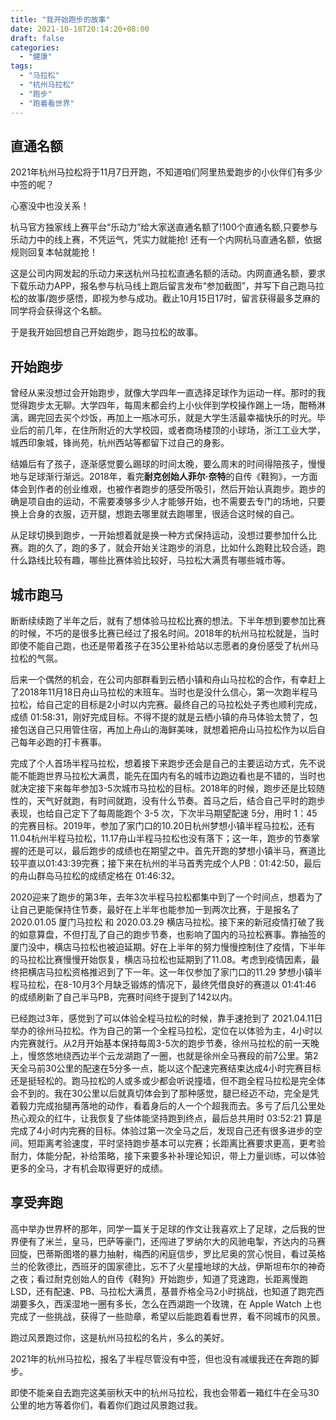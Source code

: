 ```yaml
---
title: "我开始跑步的故事"
date: 2021-10-18T20:14:20+08:00
draft: false
categories:
  - "健康"
tags:
  - "马拉松"
  - "杭州马拉松"
  - "跑步"
  - "跑着看世界"
---
```


## 直通名额

2021年杭州马拉松将于11月7日开跑，不知道咱们阿里热爱跑步的小伙伴们有多少中签的呢？

心塞没中也没关系！

杭马官方独家线上赛平台“乐动力”给大家送直通名额了!100个直通名额,只要参与乐动力中的线上赛，不凭运气，凭实力就能抢! 还有一个内网杭马直通名额，依据规则回复本帖就能抢！

这是公司内网发起的乐动力来送杭州马拉松直通名额的活动。内网直通名额，要求下载乐动力APP，报名参与杭马线上跑后留言发布“参加截图”，并写下自己跑马拉松的故事/跑步感悟，即视为参与成功。截止10月15日17时，留言获得最多芝麻的同学将会获得这个名额。

于是我开始回想自己开始跑步，跑马拉松的故事。

## 开始跑步

曾经从来没想过会开始跑步，就像大学四年一直选择足球作为运动一样。那时的我觉得跑步太无聊。大学四年，每周末都会约上小伙伴到学校操作踢上一场，酣畅淋漓，踢完回去买个炒饭，再加上一瓶冰可乐，就是大学生活最幸福快乐的时光。毕业后的前几年，在住所附近的大学校园，或者商场楼顶的小球场，浙江工业大学，城西印象城，锋尚苑，杭州西站等都留下过自己的身影。

结婚后有了孩子，逐渐感觉要么踢球的时间太晚，要么周末的时间得陪孩子，慢慢地与足球渐行渐远。2018年，看完**耐克创始人菲尔·奈特**的自传《鞋狗》，一方面体会到作者的创业维艰，也被作者跑步的感受所吸引，然后开始认真跑步。跑步的确是项自由的运动，不需要凑够多少人才能够开始，也不需要去专门的场地，只要换上合身的衣服，迈开腿，想跑去哪里就去跑哪里，很适合这时候的自己。

从足球切换到跑步，一开始想着就是换一种方式保持运动，没想过要参加什么比赛。跑的久了，跑的多了，就会开始关注跑步的消息，比如什么跑鞋比较合适，跑什么路线比较有趣，哪些比赛体验比较好，马拉松大满贯有哪些城市等。

## 城市跑马

断断续续跑了半年之后，就有了想体验马拉松比赛的想法。下半年想到要参加比赛的时候，不巧的是很多比赛已经过了报名时间。2018年的杭州马拉松就是，当时即使不能自己跑，也还是带着孩子在35公里补给站以志愿者的身份感受了杭州马拉松的气氛。

后来一个偶然的机会，在公司内部群看到云栖小镇和舟山马拉松的合作，有幸赶上了2018年11月18日舟山马拉松的末班车。当时也是没什么信心，第一次跑半程马拉松，给自己定的目标是2小时以内完赛。最终自己的马拉松处子秀也顺利完成，成绩 01:58:31，刚好完成目标。不得不提的就是云栖小镇的舟马体验太赞了，包接包送自己只用管住宿，再加上舟山的海鲜美味，就想着把舟山马拉松作为以后自己每年必跑的打卡赛事。

完成了个人首场半程马拉松，想着接下来跑步还会是自己的主要运动方式，先不说能不能跑世界马拉松大满贯，能先在国内有名的城市边跑边看也是不错的，当时也就决定接下来每年参加3-5次城市马拉松的目标。2018年的时候，跑步还是比较随性的，天气好就跑，有时间就跑，没有什么节奏。首马之后，结合自己平时的跑步表现，也给自己定下了每周能跑个 3-5 次，下次半马期望配速 5分，用时 1：45 的完赛目标。2019年，参加了家门口的10.20日杭州梦想小镇半程马拉松，还有11.04杭州半程马拉松，11.17舟山半程马拉松也没有落下；这一年，跑步的节奏掌握的还是可以，最后跑步的成绩也在期望之中。首先开跑的梦想小镇半马，赛道比较平直以01:43:39完赛；接下来在杭州的半马首秀完成个人PB：01:42:50，最后的舟山群岛马拉松的成绩定格在 01:46:32。

2020迎来了跑步的第3年，去年3次半程马拉松都集中到了一个时间点，想着为了让自己更能保持住节奏，最好在上半年也能参加一到两次比赛，于是报名了2020.01.05 厦门马拉松 和 2020.03.29 横店马拉松。接下来的新冠疫情打破了我的如意算盘，不但打乱了自己的跑步节奏，也影响了国内的马拉松赛事。靠抽签的厦门没中，横店马拉松也被迫延期。好在上半年的努力慢慢控制住了疫情，下半年的马拉松比赛慢慢开始恢复，横店马拉松也延期到了11.08。考虑到疫情因素，最终把横店马拉松资格推迟到了下一年。这一年仅参加了家门口的11.29 梦想小镇半程马拉松，在8-10月3个月缺乏锻炼的情况下，最终凭借良好的赛道以 01:41:46 的成绩刷新了自己半马PB，完赛时间终于提到了142以内。

已经跑过3年，感觉到了可以体验全程马拉松的时候，靠手速抢到了 2021.04.11日举办的徐州马拉松。作为自己的第一个全程马拉松，定位在以体验为主，4小时以内完赛就行。从2月开始基本保持每周3-5次的跑步节奏，徐州马拉松的前一天晚上，慢悠悠地绕西边半个云龙湖跑了一圈，也就是徐州全马赛段的前7公里。第2天全马前30公里的配速在5分多一点，能以这个配速完赛结束达成4小时完赛目标还是挺轻松的。跑马拉松的人或多或少都会听说撞墙，但不跑全程马拉松是完全体会不到的。我在30公里以后就真切体会到了那种感觉，腿已经迈不动，完全是凭着毅力完成抬腿再落地的动作，看着身后的人一个个超我而去。多亏了后几公里处热心观众的红牛，让我恢复了些体能坚持跑到终点，最后总共用时 03:52:21 算是完成了4小时内完赛的目标。体验过第一次全马之后，发现自己还有很多进步的空间。短距离考验速度，平时坚持跑步基本可以完赛；长距离比赛要求更高，更考验耐力，体能分配，补给策略，接下来要多补补理论知识，带上力量训练，可以体验更多的全马，才有机会取得更好的成绩。

## 享受奔跑

高中举办世界杯的那年，同学一篇关于足球的作文让我喜欢上了足球，之后我的世界便有了米兰，皇马，巴萨等豪门，还闯进了罗纳尔大的风驰电掣，齐达内的马赛回旋，巴蒂斯图塔的暴力抽射，梅西的闲庭信步，罗比尼奥的赏心悦目，看过英格兰的伦敦德比，西班牙的国家德比，忘不了火星撞地球的大战，伊斯坦布尔的神奇之夜；看过耐克创始人的自传《鞋狗》开始跑步，知道了竞速跑，长距离慢跑LSD，还有配速、PB、马拉松大满贯，基普乔格全马2小时挑战，也知道了跑完西湖要多久，西溪湿地一圈有多长，怎么在西湖跑一个玫瑰，在 Apple Watch 上也完成了一些挑战，获得了一些勋章，希望以后能跑着看世界，看不同城市的风景。

跑过风景跑过你，这是杭州马拉松的名片，多么的美好。

2021年的杭州马拉松，报名了半程尽管没有中签，但也没有减缓我还在奔跑的脚步。

即使不能亲自去跑完这美丽秋天中的杭州马拉松，我也会带着一箱红牛在全马30公里的地方等着你们，看着你们跑过风景跑过我。

